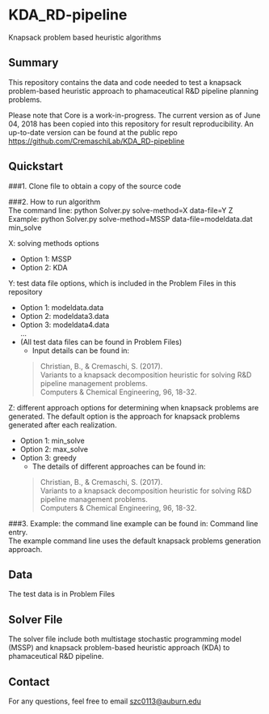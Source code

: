 # KDA_RD-pipeline
Knapsack problem based heuristic algorithms

## Summary
This repository contains the data and code needed to test a knapsack problem-based heuristic approach to phamaceutical R&D pipeline planning problems.

Please note that Core is a work-in-progress. The current version as of June 04, 2018 has been copied into this repository for result reproducibility. An up-to-date version can be found at the public repo https://github.com/CremaschiLab/KDA_RD-pipebline

## Quickstart
###1. Clone file to obtain a copy of the source code

###2. How to run algorithm <br />
The command line: python Solver.py solve-method=X data-file=Y Z <br />
Example: python Solver.py solve-method=MSSP data-file=modeldata.dat min_solve 

X: solving methods options <br />
* Option 1: MSSP<br />
* Option 2: KDA

Y: test data file options, which is included in the Problem Files in this repository <br />
* Option 1: modeldata.data <br />
* Option 2: modeldata3.data <br />
* Option 3: modeldata4.data <br />
 ...<br />
* (All test data files can be found in Problem Files) <br />
  *  Input details can be found in:<br />
    >Christian, B., & Cremaschi, S. (2017). <br />
    >Variants to a knapsack decomposition heuristic for solving R&D pipeline management problems. <br />
    >Computers & Chemical Engineering, 96, 18-32.

Z: different approach options for determining when knapsack problems are generated. The default option is the approach for knapsack problems generated after each realization. 
* Option 1: min_solve <br />
* Option 2: max_solve <br />
* Option 3: greedy
  *  The details of different approaches can be found in: <br />
    >Christian, B., & Cremaschi, S. (2017). <br />
    >Variants to a knapsack decomposition heuristic for solving R&D pipeline management problems. <br />
    >Computers & Chemical Engineering, 96, 18-32.


###3. Example: the command line example can be found in: Command line entry.<br />
The example command line uses the default knapsack problems generation approach.


## Data
The test data is in Problem Files

## Solver File
The solver file include both multistage stochastic programming model (MSSP) and knapsack problem-based heuristic approach (KDA) to phamaceutical R&D pipeline.

## Contact
For any questions, feel free to email szc0113@auburn.edu
